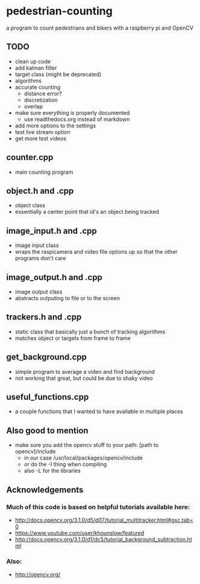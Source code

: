 # pedestrian-counting
a program to count pedestrians and bikers with a raspberry pi and OpenCV

## TODO
  * clean up code
  * add kalman filter 
  * target class (might be deprecated)
  * algorithms
  * accurate counting
    * distance error?
    * discretization
    * overlap
  * make sure everything is properly documented
    * use readthedocs.org instead of markdown
  * add more options to the settings
  * test live stream option
  * get more test videos

## counter.cpp
  * main counting program

## object.h and .cpp
  * object class
  * essentially a center point that id's an object being tracked

## image_input.h and .cpp
  * image input class
  * wraps the raspicamera and video file options up so that the other programs don't care

## image_output.h and .cpp
  * image output class
  * abstracts outputing to file or to the screen

## trackers.h and .cpp
  * static class that basically just a bunch of tracking algorithms
  * matches object or targets from frame to frame

## get_background.cpp
  * simple program to average a video and find background
  * not working that great, but could be due to shaky video

## useful_functions.cpp
  * a couple functions that I wanted to have available in multiple places

## Also good to mention
  * make sure you add the opencv stuff to your path: [path to opencv]/include
    * in our case /usr/local/packages/opencv/include
    * or do the -I thing when compiling
    * also -L for the libraries

## Acknowledgements
### Much of this code is based on helpful tutorials available here:
  * http://docs.opencv.org/3.1.0/d5/d07/tutorial_multitracker.html#gsc.tab=0
  * https://www.youtube.com/user/khounslow/featured
  * http://docs.opencv.org/3.1.0/d1/dc5/tutorial_background_subtraction.html

### Also:
  * http://opencv.org/

